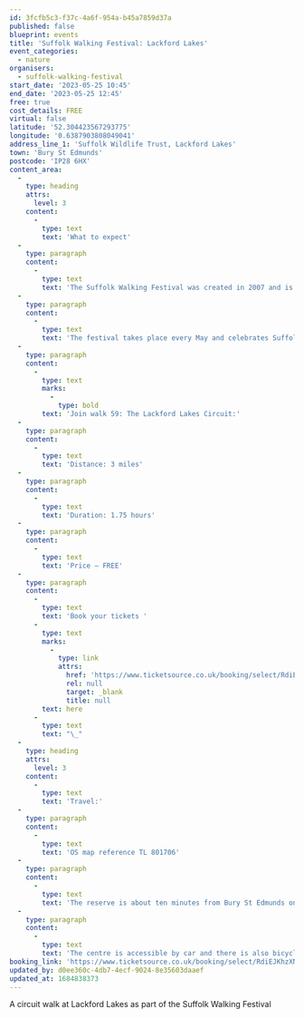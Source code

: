 ```yaml
---
id: 3fcfb5c3-f37c-4a6f-954a-b45a7859d37a
published: false
blueprint: events
title: 'Suffolk Walking Festival: Lackford Lakes'
event_categories:
  - nature
organisers:
  - suffolk-walking-festival
start_date: '2023-05-25 10:45'
end_date: '2023-05-25 12:45'
free: true
cost_details: FREE
virtual: false
latitude: '52.304423567293775'
longitude: '0.6387903808049041'
address_line_1: 'Suffolk Wildlife Trust, Lackford Lakes'
town: 'Bury St Edmunds'
postcode: 'IP28 6HX'
content_area:
  -
    type: heading
    attrs:
      level: 3
    content:
      -
        type: text
        text: 'What to expect'
  -
    type: paragraph
    content:
      -
        type: text
        text: 'The Suffolk Walking Festival was created in 2007 and is one of the largest and longest running walking festivals in the country.'
  -
    type: paragraph
    content:
      -
        type: text
        text: 'The festival takes place every May and celebrates Suffolk’s natural landscapes and built heritage with guided walks in every corner of the county.'
  -
    type: paragraph
    content:
      -
        type: text
        marks:
          -
            type: bold
        text: 'Join walk 59: The Lackford Lakes Circuit:'
  -
    type: paragraph
    content:
      -
        type: text
        text: 'Distance: 3 miles'
  -
    type: paragraph
    content:
      -
        type: text
        text: 'Duration: 1.75 hours'
  -
    type: paragraph
    content:
      -
        type: text
        text: 'Price – FREE'
  -
    type: paragraph
    content:
      -
        type: text
        text: 'Book your tickets '
      -
        type: text
        marks:
          -
            type: link
            attrs:
              href: 'https://www.ticketsource.co.uk/booking/select/RdiEJKhzXNnT'
              rel: null
              target: _blank
              title: null
        text: here
      -
        type: text
        text: "\_"
  -
    type: heading
    attrs:
      level: 3
    content:
      -
        type: text
        text: 'Travel:'
  -
    type: paragraph
    content:
      -
        type: text
        text: 'OS map reference TL 801706'
  -
    type: paragraph
    content:
      -
        type: text
        text: 'The reserve is about ten minutes from Bury St Edmunds on the A1101, Bury to Mildenhall Road.'
  -
    type: paragraph
    content:
      -
        type: text
        text: 'The centre is accessible by car and there is also bicycle parking available.'
booking_link: 'https://www.ticketsource.co.uk/booking/select/RdiEJKhzXNnT'
updated_by: d0ee360c-4db7-4ecf-9024-8e35603daaef
updated_at: 1684838373
---
```

A circuit walk at Lackford Lakes as part of the Suffolk Walking Festival